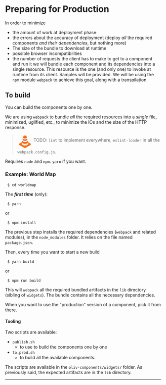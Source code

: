 # Preparing for Production
In order to minimize
- the amount of work at deployment phase
- the errors about the accuracy of deployment (deploy _all_ the required components _and their dependencies_, but nothing more)
- The size of the bundle to download at runtime
- possible browser incompatibilities
- the number of requests the client has to make to get to a component and run it
we will bundle each component and its dependencies into a single resource. This resource
is the one (and only one) to invoke at runtime from its client. Samples will be provided.
We will be using the `npm` module `webpack` to achieve this goal, along with a transpilation.


## To build
You can build the components one by one.

We are using `webpack` to bundle _all_ the required resources into a _single_ file, minimized, uglified, etc., to minimize
the IOs and the size of the HTTP response.

> <img src="../images/cone.png" alt="WIP" width="48" height="48" align="middle">  TODO: `lint` to implement everywhere, `eslint-loader` in all the `webpack.config.js`.

Requires `node` and `npm`. `yarn` if you want.

### Example: World Map
```
 $ cd worldmap
```
The _**first time**_ (only):
```
 $ yarn
```
or
```
 $ npm install
```
The previous step installs the required dependencies (`webpack` and related modules), in the `node_modules` folder.
It relies on the file named `package.json`.

Then, every time you want to start a new build
```
 $ yarn build
```
or
```
 $ npm run build
```
This will `webpack` all the required bundled artifacts in the `lib` directory (sibling of `widgets`).
The bundle contains all the necessary dependencies.

When you want to use the "production" version of a component, pick it from there.

#### Tooling
Two scripts are available:
- `publish.sh`
    - to use to build the components one by one
- `to.prod.sh`
    - to build all the available components.

The scripts are available in the `oliv-components/widgets/` folder.
As previously said, the expected artifacts are in the `lib` directory.

---
